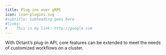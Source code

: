 ```yaml
---
title: Plug-ins over gRPC
icon: icon-plugins.svg
#subtitle: Subheading goes here
#links:
#    This is my link: http://google.com
---
```

With Octant’s plug-in API, core features can be extended to meet the needs of customized workflows on a cluster.
